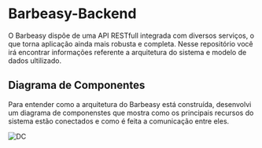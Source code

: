 # Barbeasy-Backend
O Barbeasy dispõe de uma API RESTfull integrada com diversos serviços, o que torna aplicação ainda mais robusta e completa. Nesse repositório você irá encontrar informações referente a arquitetura do sistema e modelo de dados ultilizado.

## Diagrama de Componentes
Para entender como a arquitetura do Barbeasy está construída, desenvolvi um diagrama de componenstes que mostra como os principais recursos do sistema estão conectados e como é feita a comunicação entre eles.

![DC](https://github.com/user-attachments/assets/3f4dc03a-73ab-4b68-a365-3338996bf413)
